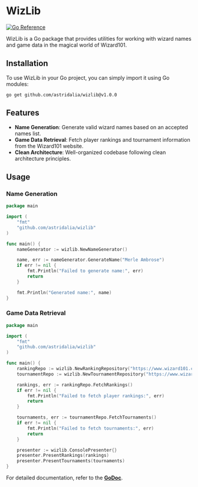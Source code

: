 # WizLib

[![Go Reference](https://pkg.go.dev/badge/github.com/astridalia/wizlib.svg)](https://pkg.go.dev/github.com/astridalia/wizlib)

WizLib is a Go package that provides utilities for working with wizard names and game data in the magical world of Wizard101.

## Installation

To use WizLib in your Go project, you can simply import it using Go modules:

```shell
go get github.com/astridalia/wizlib@v1.0.0
```

## Features

- **Name Generation**: Generate valid wizard names based on an accepted names list.
- **Game Data Retrieval**: Fetch player rankings and tournament information from the Wizard101 website.
- **Clean Architecture**: Well-organized codebase following clean architecture principles.

## Usage

### Name Generation

```go
package main

import (
	"fmt"
	"github.com/astridalia/wizlib"
)

func main() {
	nameGenerator := wizlib.NewNameGenerator()

	name, err := nameGenerator.GenerateName("Merle Ambrose")
	if err != nil {
		fmt.Println("Failed to generate name:", err)
		return
	}

	fmt.Println("Generated name:", name)
}
```

### Game Data Retrieval

```go
package main

import (
	"fmt"
	"github.com/astridalia/wizlib"
)

func main() {
	rankingRepo := wizlib.NewRankingRepository("https://www.wizard101.com/pvp/pvp-rankings?age=4&levels=1-10&filter=storm")
	tournamentRepo := wizlib.NewTournamentRepository("https://www.wizard101.com/pvp/tournament-rankings?age=4&levels=1-10&filter=death")

	rankings, err := rankingRepo.FetchRankings()
	if err != nil {
		fmt.Println("Failed to fetch player rankings:", err)
		return
	}

	tournaments, err := tournamentRepo.FetchTournaments()
	if err != nil {
		fmt.Println("Failed to fetch tournaments:", err)
		return
	}

	presenter := wizlib.ConsolePresenter{}
	presenter.PresentRankings(rankings)
	presenter.PresentTournaments(tournaments)
}
```

For detailed documentation, refer to the [**GoDoc**](https://pkg.go.dev/github.com/astridalia/wizlib).

